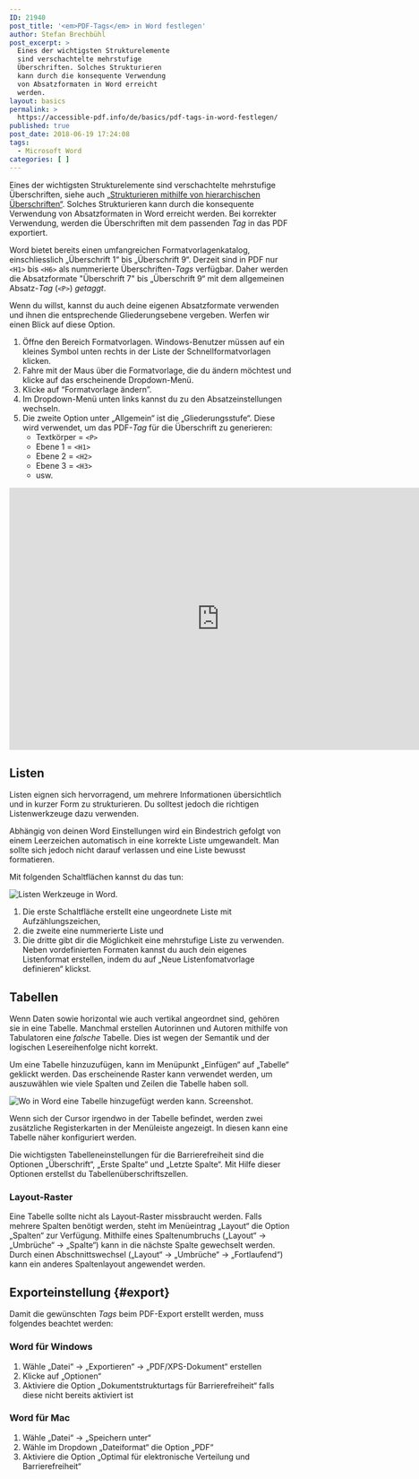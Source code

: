 ```yaml
---
ID: 21940
post_title: '<em>PDF-Tags</em> in Word festlegen'
author: Stefan Brechbühl
post_excerpt: >
  Eines der wichtigsten Strukturelemente
  sind verschachtelte mehrstufige
  Überschriften. Solches Strukturieren
  kann durch die konsequente Verwendung
  von Absatzformaten in Word erreicht
  werden.
layout: basics
permalink: >
  https://accessible-pdf.info/de/basics/pdf-tags-in-word-festlegen/
published: true
post_date: 2018-06-19 17:24:08
tags:
  - Microsoft Word
categories: [ ]
---
```

Eines der wichtigsten Strukturelemente sind verschachtelte mehrstufige Überschriften, siehe auch [„Strukturieren mithilfe von hierarchischen Überschriften“][1]. Solches Strukturieren kann durch die konsequente Verwendung von Absatzformaten in Word erreicht werden. Bei korrekter Verwendung, werden die Überschriften mit dem passenden *Tag* in das PDF exportiert.

Word bietet bereits einen umfangreichen Formatvorlagenkatalog, einschliesslich „Überschrift 1“ bis „Überschrift 9“. Derzeit sind in PDF nur `<H1>` bis `<H6>` als nummerierte Überschriften-*Tags* verfügbar. Daher werden die Absatzformate "Überschrift 7" bis „Überschrift 9“ mit dem allgemeinen Absatz-*Tag* (`<P>`) *getaggt*.

Wenn du willst, kannst du auch deine eigenen Absatzformate verwenden und ihnen die entsprechende Gliederungsebene vergeben. Werfen wir einen Blick auf diese Option.

1.  Öffne den Bereich Formatvorlagen. Windows-Benutzer müssen auf ein kleines Symbol unten rechts in der Liste der Schnellformatvorlagen klicken.
2.  Fahre mit der Maus über die Formatvorlage, die du ändern möchtest und klicke auf das erscheinende Dropdown-Menü.
3.  Klicke auf “Formatvorlage ändern”.
4.  Im Dropdown-Menü unten links kannst du zu den Absatzeinstellungen wechseln.
5.  Die zweite Option unter „Allgemein“ ist die „Gliederungsstufe“. Diese wird verwendet, um das PDF-*Tag* für die Überschrift zu generieren: 
    *   Textkörper = `<P>`
    *   Ebene 1 = `<H1>`
    *   Ebene 2 = `<H2>`
    *   Ebene 3 = `<H3>`
    *   usw.

<div>
  <iframe width="750" height="468" src="https://www.youtube-nocookie.com/embed/ahD5WYjfuLE?controls=0&hl=de" title="YouTube video tutorial: Defining PDF tags in Word" frameborder="0" allow="accelerometer; encrypted-media; gyroscope; picture-in-picture" allowfullscreen></iframe>
</div>

## Listen

Listen eignen sich hervorragend, um mehrere Informationen übersichtlich und in kurzer Form zu strukturieren. Du solltest jedoch die richtigen Listenwerkzeuge dazu verwenden.

Abhängig von deinen Word Einstellungen wird ein Bindestrich gefolgt von einem Leerzeichen automatisch in eine korrekte Liste umgewandelt. Man sollte sich jedoch nicht darauf verlassen und eine Liste bewusst formatieren.

Mit folgenden Schaltflächen kannst du das tun:

![Listen Werkzeuge in Word.][2]

1.  Die erste Schaltfläche erstellt eine ungeordnete Liste mit Aufzählungszeichen,
2.  die zweite eine nummerierte Liste und
3.  Die dritte gibt dir die Möglichkeit eine mehrstufige Liste zu verwenden. Neben vordefinierten Formaten kannst du auch dein eigenes Listenformat erstellen, indem du auf „Neue Listenfomatvorlage definieren“ klickst.

## Tabellen

Wenn Daten sowie horizontal wie auch vertikal angeordnet sind, gehören sie in eine Tabelle. Manchmal erstellen Autorinnen und Autoren mithilfe von Tabulatoren eine *falsche* Tabelle. Dies ist wegen der Semantik und der logischen Lesereihenfolge nicht korrekt.

Um eine Tabelle hinzuzufügen, kann im Menüpunkt „Einfügen“ auf „Tabelle“ geklickt werden. Das erscheinende Raster kann verwendet werden, um auszuwählen wie viele Spalten und Zeilen die Tabelle haben soll.

![Wo in Word eine Tabelle hinzugefügt werden kann. Screenshot.][3]

Wenn sich der Cursor irgendwo in der Tabelle befindet, werden zwei zusätzliche Registerkarten in der Menüleiste angezeigt. In diesen kann eine Tabelle näher konfiguriert werden.

Die wichtigsten Tabelleneinstellungen für die Barrierefreiheit sind die Optionen „Überschrift“, „Erste Spalte“ und „Letzte Spalte“. Mit Hilfe dieser Optionen erstellst du Tabellenüberschriftszellen.

### Layout-Raster

Eine Tabelle sollte nicht als Layout-Raster missbraucht werden. Falls mehrere Spalten benötigt werden, steht im Menüeintrag „Layout“ die Option „Spalten“ zur Verfügung. Mithilfe eines Spaltenumbruchs („Layout“ → „Umbrüche“ → „Spalte“) kann in die nächste Spalte gewechselt werden. Durch einen Abschnittswechsel („Layout“ → „Umbrüche“ → „Fortlaufend“) kann ein anderes Spaltenlayout angewendet werden.

## Exporteinstellung {#export}

Damit die gewünschten *Tags* beim PDF-Export erstellt werden, muss folgendes beachtet werden:

### Word für Windows

1.  Wähle „Datei“ → „Exportieren“ → „PDF/XPS-Dokument“ erstellen 
2.  Klicke auf „Optionen“
3.  Aktiviere die Option „Dokumentstrukturtags für Barrierefreiheit“ falls diese nicht bereits aktiviert ist

### Word für Mac

1.  Wähle „Datei“ → „Speichern unter“
2.  Wähle im Dropdown „Dateiformat“ die Option „PDF“
3.  Aktiviere die Option „Optimal für elektronische Verteilung und Barrierefreiheit“

 [1]: https://accessible-pdf.info/de/basics/strukturieren-mithilfe-von-hierarchischen-ueberschriften/
 [2]: https://accessible-pdf.info/wp/wp-content/uploads/word-list.png
 [3]: https://accessible-pdf.info/wp/wp-content/uploads/word_tabelle.png